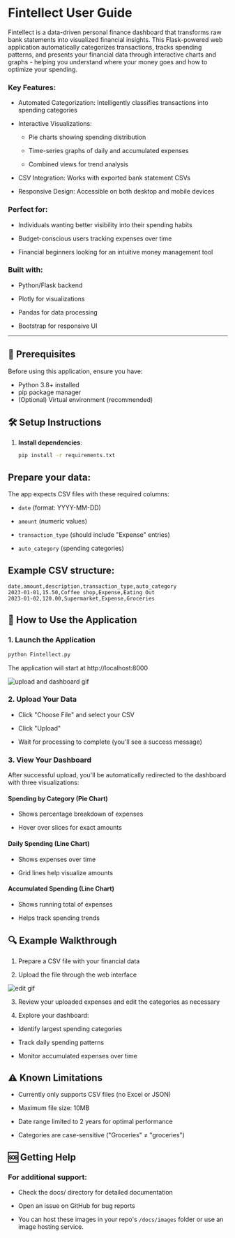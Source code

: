 # Fintellect User Guide
Fintellect is a data-driven personal finance dashboard that transforms raw bank statements into visualized financial insights. This Flask-powered web application automatically categorizes transactions, tracks spending patterns, and presents your financial data through interactive charts and graphs - helping you understand where your money goes and how to optimize your spending.

### Key Features:

- Automated Categorization: Intelligently classifies transactions into spending categories

- Interactive Visualizations:

   - Pie charts showing spending distribution

   - Time-series graphs of daily and accumulated expenses

   - Combined views for trend analysis

- CSV Integration: Works with exported bank statement CSVs

- Responsive Design: Accessible on both desktop and mobile devices

### Perfect for:

- Individuals wanting better visibility into their spending habits

- Budget-conscious users tracking expenses over time

- Financial beginners looking for an intuitive money management tool

### Built with:

- Python/Flask backend

- Plotly for visualizations

- Pandas for data processing

- Bootstrap for responsive UI

-----

## 📌 Prerequisites

Before using this application, ensure you have:
- Python 3.8+ installed
- pip package manager
- (Optional) Virtual environment (recommended)

## 🛠️ Setup Instructions

1. **Install dependencies**:
   ```bash
   pip install -r requirements.txt

## Prepare your data:

The app expects CSV files with these required columns:

- `date` (format: YYYY-MM-DD)

- `amount` (numeric values)

- `transaction_type` (should include "Expense" entries)

- `auto_category` (spending categories)

## Example CSV structure:

```text
date,amount,description,transaction_type,auto_category
2023-01-01,15.50,Coffee shop,Expense,Eating Out
2023-01-02,120.00,Supermarket,Expense,Groceries
```

## 🚀 How to Use the Application
### 1. Launch the Application
```bash
python Fintellect.py
```
The application will start at http://localhost:8000

![upload and dashboard gif](https://github.com/JessicaRoseBot/FintellectApp/blob/main/UploadandDashboard.gif)

### 2. Upload Your Data

- Click "Choose File" and select your CSV

- Click "Upload"

- Wait for processing to complete (you'll see a success message)

### 3. View Your Dashboard
After successful upload, you'll be automatically redirected to the dashboard with three visualizations:

#### Spending by Category (Pie Chart)

- Shows percentage breakdown of expenses

- Hover over slices for exact amounts

#### Daily Spending (Line Chart)

- Shows expenses over time

- Grid lines help visualize amounts

#### Accumulated Spending (Line Chart)

- Shows running total of expenses

- Helps track spending trends

## 🔍 Example Walkthrough
1. Prepare a CSV file with your financial data

2. Upload the file through the web interface

![edit gif](https://github.com/JessicaRoseBot/FintellectApp/blob/main/Edit.gif)

3. Review your uploaded expenses and edit the categories as necessary

4. Explore your dashboard:

- Identify largest spending categories

- Track daily spending patterns

- Monitor accumulated expenses over time

## ⚠️ Known Limitations
- Currently only supports CSV files (no Excel or JSON)

- Maximum file size: 10MB

- Date range limited to 2 years for optimal performance

- Categories are case-sensitive ("Groceries" ≠ "groceries")

## 🆘 Getting Help
### For additional support:

- Check the docs/ directory for detailed documentation

- Open an issue on GitHub for bug reports

- You can host these images in your repo's `/docs/images` folder or use an image hosting service.


   
